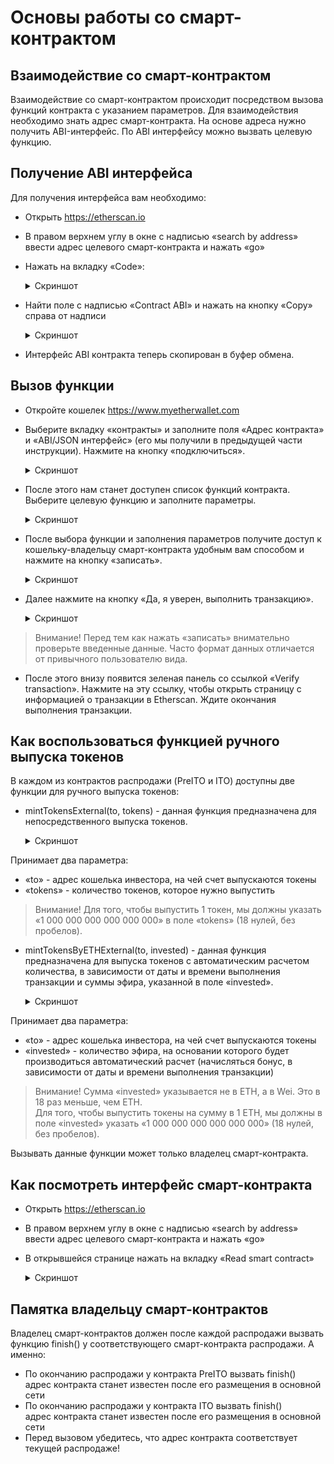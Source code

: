 # Основы работы со смарт-контрактом

## Взаимодействие со смарт-контрактом
Взаимодействие со смарт-контрактом происходит посредством вызова функций контракта с указанием параметров.
Для взаимодействия необходимо знать адрес смарт-контракта.
На основе адреса нужно получить ABI-интерфейс.
По ABI интерфейсу можно вызвать целевую функцию.

## Получение ABI интерфейса
Для получения интерфейса вам необходимо:
* Открыть https://etherscan.io


* В правом верхнем углу в окне с надписью «search by address» ввести адрес целевого смарт-контракта и нажать «go»



* Нажать на вкладку «Code»:
  <details><summary>Скриншот</summary>

  ![how-to-find-contract-source](images/how-to-find-contract-source.png)

  </details>


* Найти поле с надписью «Contract ABI» и нажать на кнопку «Copy» справа от надписи
  <details><summary>Скриншот</summary>

  ![how-to-find-contract-source](images/how-to-find-contract-abi.png)

  </details>


* Интерфейс ABI контракта теперь скопирован в буфер обмена.

## Вызов функции
* Откройте кошелек https://www.myetherwallet.com


* Выберите вкладку «контракты» и заполните поля «Адрес контракта» и «ABI/JSON интерфейс» (его мы получили в предыдущей части инструкции). Нажмите на кнопку «подключиться».
  <details><summary>Скриншот</summary>

  ![how-to-interact-with-contract](images/how-to-interact-with-contract.png)

  </details>


* После этого нам станет доступен список функций контракта. Выберите целевую функцию и заполните параметры.
  <details><summary>Скриншот</summary>

  ![how-to-call-a-function](images/how-to-call-a-function.png)

  </details>


* После выбора функции и заполнения параметров получите доступ к кошельку-владельцу смарт-контракта удобным вам способом и нажмите на кнопку «записать».
  <details><summary>Скриншот</summary>

  ![how-to-gain-an-access-to-a-function](images/how-to-gain-an-access-to-a-function.png)

  </details>


* Далее нажмите на кнопку «Да, я уверен, выполнить транзакцию».
  <details><summary>Скриншот</summary>

  ![how-to-confirm-transaction](images/how-to-confirm-transaction.png)

  </details>

>Внимание! Перед тем как нажать «записать» внимательно проверьте введенные данные. Часто формат данных отличается от привычного пользователю вида.

* После этого внизу появится зеленая панель со ссылкой «Verify transaction». Нажмите на эту ссылку, чтобы открыть страницу с информацией о транзакции в Etherscan. Ждите окончания выполнения транзакции.

## Как воспользоваться функцией ручного выпуска токенов
В каждом из контрактов распродажи (PreITO и ITO) доступны две функции для ручного выпуска токенов:

* mintTokensExternal(to, tokens) - данная функция предназначена для непосредственного выпуска токенов.  
  <details><summary>Скриншот</summary>

  ![mint-tokens](images/mint-tokens.png)

  </details>
Принимает два параметра:  
  * «to» - адрес кошелька инвестора, на чей счет выпускаются токены
  * «tokens» - количество токенов, которое нужно выпустить

>Внимание! Для того, чтобы выпустить 1 токен, мы должны указать «1 000 000 000 000 000 000» в поле «tokens» (18 нулей, без пробелов).

* mintTokensByETHExternal(to, invested) - данная функция предназначена для выпуска токенов с автоматическим расчетом количества, в зависимости от даты и времени выполнения транзакции и суммы эфира, указанной в поле «invested».
  <details><summary>Скриншот</summary>

  ![mint-tokens-by-eth](images/mint-tokens-by-eth.png)

  </details>
Принимает два параметра:  
  * «to» - адрес кошелька инвестора, на чей счет выпускаются токены
  * «invested» - количество эфира, на основании которого будет производиться автоматический расчет (начисляться бонус, в зависимости от даты и времени выполнения транзакции)

>Внимание! Сумма «invested» указывается не в ETH, а в Wei. Это в 18 раз меньше, чем ETH.  
Для того, чтобы выпустить токены на сумму в 1 ETH, мы должны в поле «invested» указать «1 000 000 000 000 000 000» (18 нулей, без пробелов).

Вызывать данные функции может только владелец смарт-контракта.

## Как посмотреть интерфейс смарт-контракта
* Открыть https://etherscan.io
* В правом верхнем углу в окне с надписью «search by address» ввести адрес целевого смарт-контракта и нажать «go»
* В открывшейся странице нажать на вкладку «Read smart contract»
  <details><summary>Скриншот</summary>

  ![how-to-read-contract](images/how-to-read-contract.png)

  </details>

## Памятка владельцу смарт-контрактов
Владелец смарт-контрактов должен после каждой распродажи вызвать функцию finish() у соответствующего смарт-контракта распродажи. А именно:
* По окончанию распродажи у контракта PreITO вызвать finish()  
адрес контракта станет известен после его размещения в основной сети
* По окончанию распродажи у контракта ITO вызвать finish()  
адрес контракта станет известен после его размещения в основной сети
* Перед вызовом убедитесь, что адрес контракта соответствует текущей распродаже!
